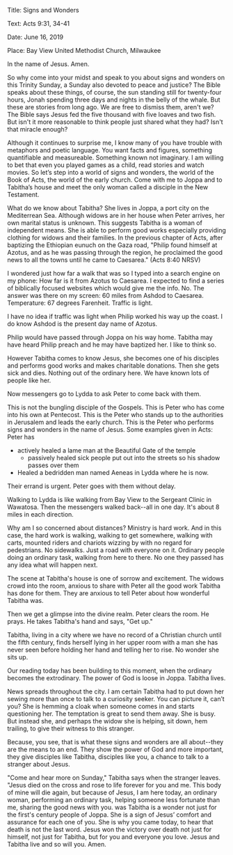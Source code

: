 Title: Signs and Wonders

Text: Acts 9:31, 34-41

Date: June 16, 2019

Place: Bay View United Methodist Church, Milwaukee

In the name of Jesus. Amen.

So why come into your midst and speak to you about signs and wonders on
this Trinity Sunday, a Sunday also
devoted to peace and justice? The Bible speaks about these things,
of course, the sun standing still for
twenty-four hours, Jonah spending three days and nights in the belly of
the whale. But these are stories from
long ago. We are free to dismiss them, aren't we? The Bible says Jesus
fed the five thousand with five loaves
and two fish. But isn't it more reasonable to think people just shared
what they had? Isn't that miracle
enough?

Although it continues to surprise me, I know many of you have trouble
with metaphors and poetic language. You
want facts and figures, something quantifiable and measureable. Something
known not imaginary. I am willing to
bet that even you played games as a child, read stories and watch
movies. So let’s step into a world of signs and
wonders, the world of the Book of Acts, the world of the early
church. Come with me to Joppa and to Tabitha’s
house and meet the only woman called a disciple in the New Testament.

What do we know about Tabitha? She lives in Joppa, a port city on the
Mediterrean Sea. Although widows are in
her house when Peter arrives, her own marital status is unknown. This
suggests Tabitha is a woman of independent
means. She is able to perform good works especially providing clothing
for widows and their families. In the
previous chapter of Acts, after baptizing the Ethiopian eunuch on the
Gaza road, "Philip found himself at
Azotus, and as he was passing through the region, he proclaimed the good
news to all the towns until he came to
Caesarea." (Acts 8:40 NRSV)

I wondered just how far a walk that was so I typed into a search engine
on my phone: How far is it from Azotus
to Caesarea. I expected to find a series of biblically focused websites
which would give me the info. No. The
answer was there on my screen: 60 miles from Ashdod to
Caesarea. Temperature: 67 degrees Farenheit. Traffic is
light.

I have no idea if traffic was light when Philip worked his way up the
coast. I do know Ashdod is the present day
name of Azotus.

Philip would have passed through Joppa on his way home. Tabitha may have
heard Philip preach and he may have
baptized her. I like to think so.

However Tabitha comes to know Jesus, she becomes one of his disciples
and performs good works and makes charitable
donations. Then she gets sick and dies. Nothing out of the ordinary
here. We have known lots of people like her.

Now messengers go to Lydda to ask Peter to come back with them.

This is not the bungling disciple of the Gospels. This is Peter who has
come into his own at Pentecost. This is
the Peter who stands up to the authorities in Jerusalem and leads the
early church. This is the Peter who
performs signs and wonders in the name of Jesus. Some examples given in
Acts: Peter has

* actively healed a lame man at the Beautiful Gate of the temple
  * passively healed sick people put out into the streets so his shadow
  passes over them
* Healed a bedridden man named Aeneas in Lydda where he is now.

Their errand is urgent. Peter goes with them without delay.

Walking to Lydda is like walking from Bay View to the Sergeant Clinic
in Wawatosa. Then the messengers walked
back--all in one day. It's about 8 miles in each direction.

Why am I so concerned about distances? Ministry is hard work. And in
this case, the hard work is walking,
walking to get somewhere, walking with carts, mounted riders and chariots
wizzing by with no regard for
pedestrians. No sidewalks. Just a road with everyone on it. Ordinary
people doing an ordinary task, walking
from here to there. No one they
passed has any idea what will happen
next.

The scene at Tabitha's house is one of sorrow and excitement. The
widows crowd into the room, anxious to share with Peter all the good
work Tabitha has done for them. They are anxious to tell Peter about
how wonderful Tabitha was.

Then we get a glimpse into the divine realm. Peter clears the room. He
prays. He takes Tabitha's hand and says, "Get up."

Tabitha, living in a city
where we have no record of a Christian church until the fifth century,
finds herself lying in her upper room
with a man she has never seen before holding her hand and telling her
to rise. No wonder she sits up.

Our reading today has been building to this moment, when the ordinary
becomes the extrodinary. The power of God is loose in Joppa. Tabitha lives.

News spreads throughout the city. I am certain Tabitha had to put down her sewing
more than once to talk to a curiosity
seeker. You can picture it, can’t you? She is hemming a cloak when
someone comes in and starts questioning her.
The temptation is great to send them away. She is busy. But instead she,
and perhaps the widow she is helping,
sit down, hem trailing, to give their witness to this stranger.

Because, you see, that is what these signs and wonders are all about--they are the means to an end. They show the power of God and more important, they give disciples like Tabitha, disciples like you, a chance to talk to a stranger about Jesus.

"Come
and hear more on Sunday," Tabitha says
when the stranger leaves. "Jesus died on the cross and rose to life
forever for you and me. This body of mine
will die again, but because of Jesus, I am here today, an ordinary woman,
performing an ordinary task, helping
someone less fortunate than me, sharing the good news with you. was
Tabitha is a wonder not just for the first's
century people of Joppa. She is a sign of Jesus’ comfort and assurance
for each one of you. She is why you came
today, to hear that death is not the last word. Jesus won the victory
over death not just for himself, not just
for Tabitha, but for you and everyone you love. Jesus and Tabitha live
and so will you. Amen.

